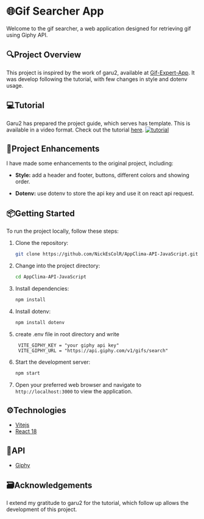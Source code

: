 # 🌐Gif Searcher App

Welcome to the gif searcher, a web application designed for retrieving gif using Giphy API.

## 🔍Project Overview

This project is inspired by the work of garu2, available at [Gif-Expert-App](https://github.com/garu2/Gif-Expert-App). It was develop following the tutorial, with few changes in style and dotenv usage.

## 💻Tutorial

Garu2 has prepared the project guide, which serves has template. This is available in a video format. Check out the tutorial [here](https://youtu.be/_z70JUP0mIQ).
[![tutorial](https://img.youtube.com/vi/_z70JUP0mIQ/mqdefault.jpg)](https://youtu.be/_z70JUP0mIQ)

## 🦾Project Enhancements

I have made some enhancements to the original project, including:

* **Style:** add a header and footer, buttons, different colors and showing order.

* **Dotenv:** use dotenv to store the api key and use it on react api request.

## 📦Getting Started

To run the project locally, follow these steps:

1. Clone the repository:

    ```bash
    git clone https://github.com/NickEsColR/AppClima-API-JavaScript.git
    ```

2. Change into the project directory:

    ```bash
    cd AppClima-API-JavaScript
    ```

3. Install dependencies:

    ```bash
    npm install
    ```

4. Install dotenv:

   ```bash
   npm install dotenv
   ```

5. create .env file in root directory and write

   ```
    VITE_GIPHY_KEY = "your giphy api key"
    VITE_GIPHY_URL = "https://api.giphy.com/v1/gifs/search"
   ```

6. Start the development server:

    ```bash
    npm start
    ```

7. Open your preferred web browser and navigate to `http://localhost:3000` to view the application.

## ⚙Technologies

* [Vitejs](https://vitejs.dev/)
* [React 18](https://reactjs.org/)

## 🧩API

* [Giphy](https://developers.giphy.com/)

## 🗃Acknowledgements

I extend my gratitude to garu2 for the tutorial, which follow up allows the development of this project.
